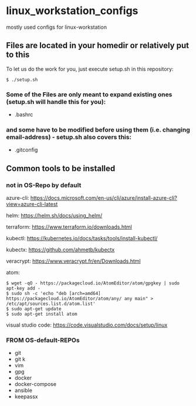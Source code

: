 # linux_workstation_configs
mostly used configs for linux-workstation

## Files are located in your homedir or relatively put to this

To let us do the work for you, just execute setup.sh in this repository:
```console
$ ./setup.sh
```

### Some of the Files are only meant to expand existing ones (setup.sh will handle this for you):
  - .bashrc

### and some have to be modified before using them (i.e. changing email-address) - setup.sh also covers this:
  - .gitconfig

## Common tools to be installed

### not in OS-Repo by default

azure-cli:
https://docs.microsoft.com/en-us/cli/azure/install-azure-cli?view=azure-cli-latest

helm:
https://helm.sh/docs/using_helm/

terraform:
https://www.terraform.io/downloads.html

kubectl:
https://kubernetes.io/docs/tasks/tools/install-kubectl/

kubectx:
https://github.com/ahmetb/kubectx

veracrypt:
https://www.veracrypt.fr/en/Downloads.html

atom:
```console
$ wget -qO - https://packagecloud.io/AtomEditor/atom/gpgkey | sudo apt-key add -
$ sudo sh -c 'echo "deb [arch=amd64] https://packagecloud.io/AtomEditor/atom/any/ any main" > /etc/apt/sources.list.d/atom.list'
$ sudo apt-get update
$ sudo apt-get install atom
```

visual studio code:
https://code.visualstudio.com/docs/setup/linux


### FROM OS-default-REPOs
  - git
  - git k
  - vim
  - gpg
  - docker
  - docker-compose
  - ansible
  - keepassx

